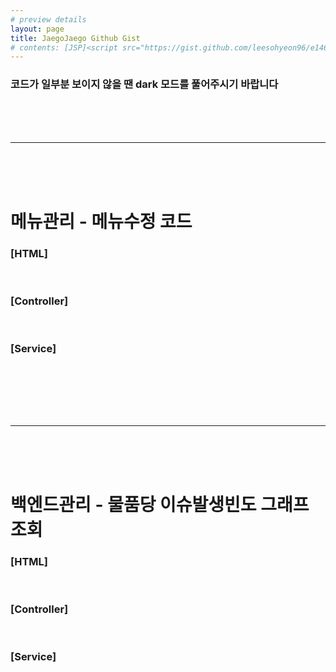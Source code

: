 ```yaml
---
# preview details
layout: page 
title: JaegoJaego Github Gist
# contents: [JSP]<script src="https://gist.github.com/leesohyeon96/e146794f17d53f544a2738c1259824de.js"></script> <br/> [Controller]<script src="https://gist.github.com/leesohyeon96/fbbd8defccd8ff27710502454972ea74.js"></script> <br/> [Service]<script src="https://gist.github.com/leesohyeon96/d2043d067fd4e16eb4960edcc86cb3f3.js"></script><br/> [Mapper]<script src="https://gist.github.com/leesohyeon96/7856326263d5235e19a57f5c3b17a26c.js"></script>
---
```


<h3> 코드가 일부분 보이지 않을 땐 dark 모드를 풀어주시기 바랍니다 </h3> 

<br/><br/><br/>

***

<br/><br/><br/>

<h1> 메뉴관리 - 메뉴수정 코드 </h1>

<h3>[HTML]</h3>
<script src="https://gist.github.com/leesohyeon96/9a17a79f2b4be540b148b280927c8c6e.js"></script>  
<br/>

<h3>[Controller]</h3>
<script src="https://gist.github.com/leesohyeon96/8fba37588e778194fe93ca2f312dfec9.js"></script>    
<br/>

<h3>[Service]</h3>
<script src="https://gist.github.com/leesohyeon96/c44e3a32a51079eeddb7f513ce8521e7.js"></script>
<br/>


<br/><br/><br/>

***

<br/><br/><br/>

<h1> 백엔드관리  - 물품당 이슈발생빈도 그래프 조회</h1>

<h3>[HTML]</h3>
  <script src="https://gist.github.com/leesohyeon96/f6d4f91ed83d37f9c90617a14fd545d7.js"></script>
<br/>
<h3>[Controller]</h3>
  <script src="https://gist.github.com/leesohyeon96/aa74e5ab1c549022a6d29399b9f6ec64.js"></script>
<br/>
<h3>[Service]</h3>
  <script src="https://gist.github.com/leesohyeon96/1212307e8a99c42680b424f7c5582299.js"></script>  
<br/>
  